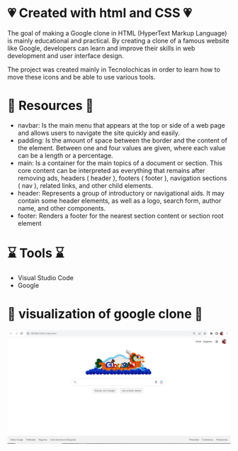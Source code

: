 # 💗 Created with html and CSS 💗 

The goal of making a Google clone in HTML (HyperText Markup Language) is mainly educational and practical. By creating a clone of a famous website like Google, developers can learn and improve their skills in web development and user interface design.

The project was created mainly in Tecnolochicas in order to learn how to move these icons and be able to use various tools.

# 💎 Resources 💎
* navbar: Is the main menu that appears at the top or side of a web page and allows users to navigate the site quickly and easily.
* padding: Is the amount of space between the border and the content of the element. Between one and four values are given, where each value can be a length or a percentage.
* main: Is a container for the main topics of a document or section. This core content can be interpreted as everything that remains after removing ads, headers ( header ), footers ( footer ), navigation sections ( nav ), related links, and other child elements.
* header: Represents a group of introductory or navigational aids. It may contain some header elements, as well as a logo, search form, author name, and other components.
* footer: Renders a footer for the nearest section content or section root element

# ⌛ Tools ⌛
* Visual Studio Code
* Google

# 🔎 visualization of google clone 🔎
![clone-google](https://github.com/EsmeGonzalez1758/Clon-de-Google/blob/ca2a8d77e9c65c949b0df6f9453611c2af33c75a/images/VisualizacionGoogle.PNG)
